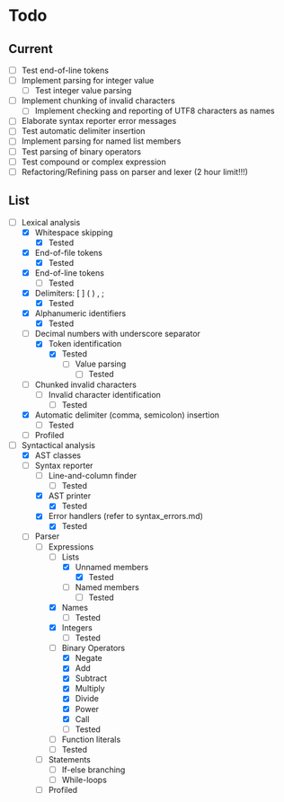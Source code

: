 # Todo

## Current

- [ ] Test end-of-line tokens
- [ ] Implement parsing for integer value
  - [ ] Test integer value parsing
- [ ] Implement chunking of invalid characters
  - [ ] Implement checking and reporting of UTF8 characters as names
- [ ] Elaborate syntax reporter error messages
- [ ] Test automatic delimiter insertion
- [ ] Implement parsing for named list members
- [ ] Test parsing of binary operators
- [ ] Test compound or complex expression
- [ ] Refactoring/Refining pass on parser and lexer (2 hour limit!!!)

## List

- [ ] Lexical analysis
  - [x] Whitespace skipping
    - [x] Tested
  - [x] End-of-file tokens
    - [x] Tested
  - [x] End-of-line tokens
    - [ ] Tested
  - [x] Delimiters: [ ] ( ) , ;
    - [x] Tested
  - [x] Alphanumeric identifiers
    - [x] Tested
  - [ ] Decimal numbers with underscore separator
    - [x] Token identification
      - [x] Tested
        - [ ] Value parsing
          - [ ] Tested
  - [ ] Chunked invalid characters
    - [ ] Invalid character identification
      - [ ] Tested
  - [x] Automatic delimiter (comma, semicolon) insertion
    - [ ] Tested
  - [ ] Profiled
- [ ] Syntactical analysis
  - [x] AST classes
  - [ ] Syntax reporter
    - [ ] Line-and-column finder
      - [ ] Tested
    - [x] AST printer
      - [x] Tested
    - [x] Error handlers (refer to syntax_errors.md)
      - [x] Tested
  - [ ] Parser
    - [ ] Expressions
      - [ ] Lists
        - [x] Unnamed members
          - [x] Tested
        - [ ] Named members
          - [ ] Tested
      - [x] Names
        - [ ] Tested
      - [x] Integers
        - [ ] Tested
      - [ ] Binary Operators
        - [x] Negate
        - [x] Add
        - [x] Subtract
        - [x] Multiply
        - [x] Divide
        - [x] Power
        - [x] Call
        - [ ] Tested
      - [ ] Function literals
      - [ ] Tested
    - [ ] Statements
      - [ ] If-else branching
      - [ ] While-loops
    - [ ] Profiled
